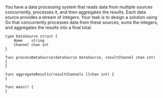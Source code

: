 You have a data processing system that reads data from multiple sources concurrently, processes it, and then aggregates the results. Each data source provides a stream of integers. Your task is to design a solution using Go that concurrently processes data from these sources, sums the integers, and aggregates the results into a final total.

```
type DataSource struct {
	Name    string
	Channel chan int
}

func processDataSource(dataSource DataSource, resultChannel chan int) {
}

func aggregateResults(resultChannels []chan int) {
}

func main() {
}
```
